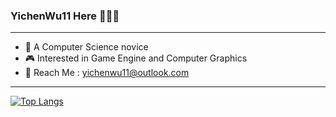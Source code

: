 ### YichenWu11 Here 🎈🎈🎈

---

<!-- <p align="left">
  <img src = "https://media2.giphy.com/media/C7yrmfAcGSLLvThkUw/giphy.gif?cid=ecf05e47cts9d4euuqbdsukxsm0itci37l6kuwkh1bhsmf74&rid=giphy.gif&ct=g" height = "150">
  <br>
</p> -->

<!-- --- -->

- 📖 A Computer Science novice 
- 🎮 Interested in Game Engine and Computer Graphics
- 📧 Reach Me : yichenwu11@outlook.com

---

[![Top Langs](https://github-readme-stats.vercel.app/api/top-langs/?username=YichenWu11&layout=compact&theme=gotham)](https://github.com/YichenWu11/github-readme-stats)
<br/>
 
<!-- <table frame=void><tr><td valign="top" width="33%">

<div align="left">  
<a href="https://www.cprogramming.com/" target="_blank"><img style="margin: 10px" src="https://profilinator.rishav.dev/skills-assets/c-original.svg" alt="C" height="50" /></a>  
<a href="https://www.cplusplus.com/" target="_blank"><img style="margin: 10px" src="https://profilinator.rishav.dev/skills-assets/cplusplus-original.svg" alt="C++" height="50" /></a>  
<a href="https://www.python.org/" target="_blank"><img style="margin: 10px" src="https://profilinator.rishav.dev/skills-assets/python-original.svg" alt="Python" height="50" /></a>  
</div>

</td></tr></table>   -->
